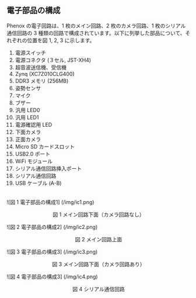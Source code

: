 ## 電子部品の構成

Phenox の電子回路は、1 枚のメイン回路、2 枚のカメラ回路、1 枚のシリアル通信回路の 3 種類の回路で構成されています。以下に列挙した部品について、それぞれの位置を図 1, 2, 3 に示します。

1. 電源スイッチ2. 電源コネクタ (３セル, JST-XH4)
3. 超音波送信機、受信機4. Zynq (XC7Z010CLG400)5. DDR3 メモリ (256MB)6. 姿勢センサ7. マイク8. ブザー9. 汎用 LED010. 汎用 LED111. 電源確認用 LED 
12. 下面カメラ13. 正面カメラ14. Micro SD カードスロット
15. USB2.0 ポート16. WiFi モジュール17. シリアル通信回路挿入ポート
18. シリアル通信回路19. USB ケーブル (A-B)

######
![図 1 電子部品の構成1] (/img/ic1.png)
<div align="center">図 1 メイン回路下面（カメラ回路なし）</div>

![図 2 電子部品の構成2] (/img/ic2.png)
<div align="center">図 2 メイン回路上面</div>

![図 3 電子部品の構成3] (/img/ic3.png)
<div align="center">図 3 メイン回路下面（カメラ回路あり）</div>

![図 4 電子部品の構成3] (/img/ic4.png)
<div align="center">図 4 シリアル通信回路</div>


